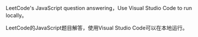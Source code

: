 LeetCode's JavaScript question answering，Use Visual Studio Code to run locally。

LeetCode的JavaScript题目解答，使用Visual Studio Code可以在本地运行。
